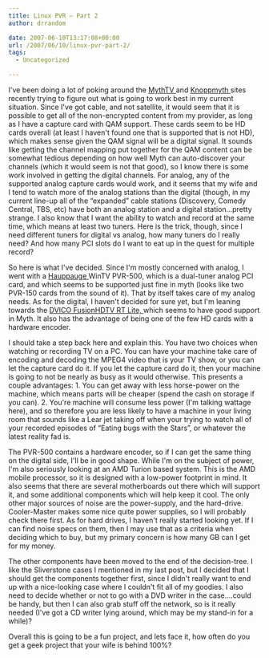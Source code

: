 ```yaml
---
title: Linux PVR – Part 2
author: drrandom

date: 2007-06-10T13:17:08+00:00
url: /2007/06/10/linux-pvr-part-2/
tags:
  - Uncategorized

---
```

I've been doing a lot of poking around the [MythTV ](1) and [Knoppmyth ](2) sites recently trying to figure out what is going to work best in my current situation.  Since I've got cable, and not satellite, it would seem that it is possible to get all of the non-encrypted content from my provider, as long as I have a capture card with QAM support.  These cards seem to be HD cards overall (at least I haven't found one that is supported that is not HD), which makes sense given the QAM signal will be a digital signal.  It sounds like getting the channel mapping put together for the QAM content can be somewhat tedious depending on how well Myth can auto-discover your channels (which it would seem is not that good), so I know there is some work involved in getting the digital channels.  For analog, any of the supported analog capture cards would work, and it seems that my wife and I tend to watch more of the analog stations than the digital (though, in my current line-up all of the &#8220;expanded&#8221; cable stations (Discovery, Comedy Central, TBS, etc) have both an analog station and a digital station...pretty strange.  I also know that I want the ability to watch and record at the same time, which means at least two tuners.  Here is the trick, though, since I need different tuners for digital vs analog, how many tuners do I really need?  And how many PCI slots do I want to eat up in the quest for multiple record?

So here is what I've decided.  Since I'm mostly concerned with analog, I went with a [Hauppauge ](3) WinTV PVR-500, which is a dual-tuner analog PCI card, and which seems to be supported just fine in myth (looks like two PVR-150 cards from the sound of it).  That by itself takes care of my analog needs.  As for the digital, I haven't decided for sure yet, but I'm leaning towards the [DVICO FusionHDTV RT Lite, ](4) which seems to have good support in Myth.  It also has the advantage of being one of the few HD cards with a hardware encoder.

I should take a step back here and explain this.  You have two choices when watching or recording TV on a PC.  You can have your machine take care of encoding and decoding the MPEG4 video that is your TV show, or you can let the capture card do it.  If you let the capture card do it, then your machine is going to not be nearly as busy as it would otherwise.  This presents a couple advantages: 1.  You can get away with less horse-power on the machine, which means parts will be cheaper (spend the cash on storage if you can). 2. You're machine will consume less power (I'm talking wattage here), and so therefore you are less likely to have a machine in your living room that sounds like a Lear jet taking off when your trying to watch all of your recorded episodes of &#8220;Eating bugs with the Stars&#8221;, or whatever the latest reality fad is.  

The PVR-500 contains a hardware encoder, so if I can get the same thing on the digital side, I'll be in good shape.  While I'm on the subject of power, I'm also seriously looking at an AMD Turion based system.  This is the AMD mobile processor, so it is designed with a low-power footprint in mind.  It also seems that there are several motherboards out there which will support it, and some additional components which will help keep it cool.  The only other major sources of noise are the power-supply, and the hard-drive.  Cooler-Master makes some nice quite power supplies, so I will probably check there first.  As for hard drives, I haven't really started looking yet.  If I can find noise specs on them, then I may use that as a criteria when deciding which to buy, but my primary concern is how many GB can I get for my money.

The other components have been moved to the end of the decision-tree.  I like the Sliverstone cases I mentioned in my last post, but I decided that I should get the components together first, since I didn't really want to end up with a nice-looking case where I couldn't fit all of my goodies.  I also need to decide whether or not to go with a DVD writer in the case....could be handy, but then I can also grab stuff off the network, so is it really needed (I've got a CD writer lying around, which may be my stand-in for a while)?

Overall this is going to be a fun project, and lets face it, how often do you get a geek project that your wife is behind 100%?

 [1]: http://www.mythtv.org
 [2]: http://www.mysettopbox.tv/knoppmyth.html
 [3]: http://www.hauppauge.com
 [4]: http://www.fusionhdtv.co.kr/eng/Products/RTLite.aspx